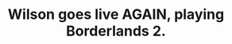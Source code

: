 ---
title: "Wilson goes live AGAIN, playing Borderlands 2."
streamDate: 12-21-2024
game: "Borderlands 2"
gameCoverURL: "https://images.igdb.com/igdb/image/upload/t_cover_big/co20tn.webp"
vodUrl: "https://www.youtube.com/watch?v=rNGsdSJI3SE"
thumbnail: "https://img.youtube.com/vi/rNGsdSJI3SE/maxresdefault.jpg"
duration: "4:36:01"
chatReplayURL: "https://gist.githubusercontent.com/TheLtWilson/6ef154841921d60b05cc21eef969abdb/raw/0c81de95f15e832b2cddfdd4f497ab34ac762762/12-21-24.json"
---